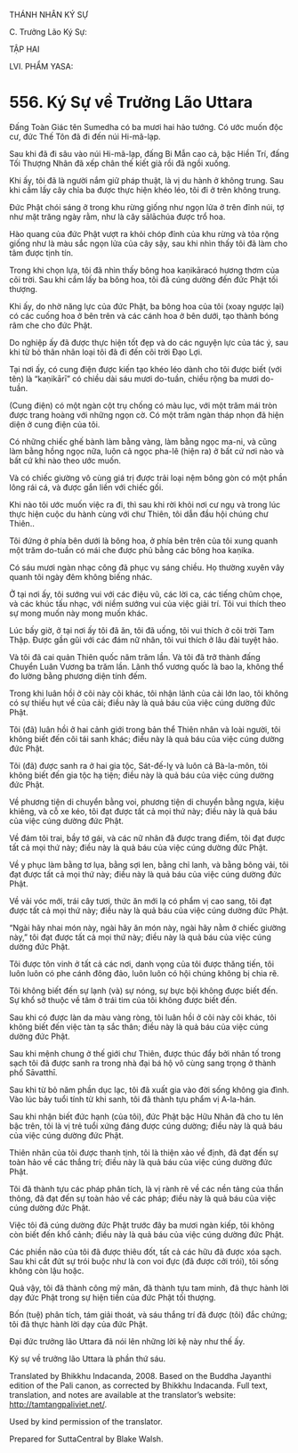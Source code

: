 THÁNH NHÂN KÝ SỰ

C. Trưởng Lão Ký Sự:

TẬP HAI

LVI. PHẨM YASA:

# 556\. Ký Sự về Trưởng Lão Uttara

Đấng Toàn Giác tên Sumedha có ba mươi hai hảo tướng. Có ước muốn độc cư, đức Thế Tôn đã đi đến núi Hi-mã-lạp.

Sau khi đã đi sâu vào núi Hi-mã-lạp, đấng Bi Mẫn cao cả, bậc Hiền Trí, đấng Tối Thượng Nhân đã xếp chân thế kiết già rồi đã ngồi xuống.

Khi ấy, tôi đã là người nắm giữ pháp thuật, là vị du hành ở không trung. Sau khi cầm lấy cây chỉa ba được thực hiện khéo léo, tôi đi ở trên không trung.

Đức Phật chói sáng ở trong khu rừng giống như ngọn lửa ở trên đỉnh núi, tợ như mặt trăng ngày rằm, như là cây sālāchúa được trổ hoa.

Hào quang của đức Phật vượt ra khỏi chóp đỉnh của khu rừng và tỏa rộng giống như là màu sắc ngọn lửa của cây sậy, sau khi nhìn thấy tôi đã làm cho tâm được tịnh tín.

Trong khi chọn lựa, tôi đã nhìn thấy bông hoa kaṇikāracó hương thơm của cõi trời. Sau khi cầm lấy ba bông hoa, tôi đã cúng dường đến đức Phật tối thượng.

Khi ấy, do nhờ năng lực của đức Phật, ba bông hoa của tôi (xoay ngược lại) có các cuống hoa ở bên trên và các cánh hoa ở bên dưới, tạo thành bóng râm che cho đức Phật.

Do nghiệp ấy đã được thực hiện tốt đẹp và do các nguyện lực của tác ý, sau khi từ bỏ thân nhân loại tôi đã đi đến cõi trời Đạo Lợi.

Tại nơi ấy, có cung điện được kiến tạo khéo léo dành cho tôi được biết (với tên) là “kaṇikārī” có chiều dài sáu mươi do-tuần, chiều rộng ba mươi do-tuần.

(Cung điện) có một ngàn cột trụ chống có màu lục, với một trăm mái tròn được trang hoàng với những ngọn cờ. Có một trăm ngàn tháp nhọn đã hiện diện ở cung điện của tôi.

Có những chiếc ghế bành làm bằng vàng, làm bằng ngọc ma-ni, và cũng làm bằng hồng ngọc nữa, luôn cả ngọc pha-lê (hiện ra) ở bất cứ nơi nào và bất cứ khi nào theo ước muốn.

Và có chiếc giường vô cùng giá trị được trải loại nệm bông gòn có một phần lông rái cá, và được gắn liền với chiếc gối.

Khi nào tôi ước muốn việc ra đi, thì sau khi rời khỏi nơi cư ngụ và trong lúc thực hiện cuộc du hành cùng với chư Thiên, tôi dẫn đầu hội chúng chư Thiên..

Tôi đứng ở phía bên dưới là bông hoa, ở phía bên trên của tôi xung quanh một trăm do-tuần có mái che được phủ bằng các bông hoa kaṇika.

Có sáu mươi ngàn nhạc công đã phục vụ sáng chiều. Họ thường xuyên vây quanh tôi ngày đêm không biếng nhác.

Ở tại nơi ấy, tôi sướng vui với các điệu vũ, các lời ca, các tiếng chũm chọe, và các khúc tấu nhạc, với niềm sướng vui của việc giải trí. Tôi vui thích theo sự mong muốn này mong muốn khác.

Lúc bấy giờ, ở tại nơi ấy tôi đã ăn, tôi đã uống, tôi vui thích ở cõi trời Tam Thập. Được gần gũi với các đám nữ nhân, tôi vui thích ở lâu đài tuyệt hảo.

Và tôi đã cai quản Thiên quốc năm trăm lần. Và tôi đã trở thành đấng Chuyển Luân Vương ba trăm lần. Lãnh thổ vương quốc là bao la, không thể đo lường bằng phương diện tính đếm.

Trong khi luân hồi ở cõi này cõi khác, tôi nhận lãnh của cải lớn lao, tôi không có sự thiếu hụt về của cải; điều này là quả báu của việc cúng dường đức Phật.

Tôi (đã) luân hồi ở hai cảnh giới trong bản thể Thiên nhân và loài người, tôi không biết đến cõi tái sanh khác; điều này là quả báu của việc cúng dường đức Phật.

Tôi (đã) được sanh ra ở hai gia tộc, Sát-đế-lỵ và luôn cả Bà-la-môn, tôi không biết đến gia tộc hạ tiện; điều này là quả báu của việc cúng dường đức Phật.

Về phương tiện di chuyển bằng voi, phương tiện di chuyển bằng ngựa, kiệu khiêng, và cỗ xe kéo, tôi đạt được tất cả mọi thứ này; điều này là quả báu của việc cúng dường đức Phật.

Về đám tôi trai, bầy tớ gái, và các nữ nhân đã được trang điểm, tôi đạt được tất cả mọi thứ này; điều này là quả báu của việc cúng dường đức Phật.

Về y phục làm bằng tơ lụa, bằng sợi len, bằng chỉ lanh, và bằng bông vải, tôi đạt được tất cả mọi thứ này; điều này là quả báu của việc cúng dường đức Phật.

Về vải vóc mới, trái cây tươi, thức ăn mới lạ có phẩm vị cao sang, tôi đạt được tất cả mọi thứ này; điều này là quả báu của việc cúng dường đức Phật.

“Ngài hãy nhai món này, ngài hãy ăn món này, ngài hãy nằm ở chiếc giường này,” tôi đạt được tất cả mọi thứ này; điều này là quả báu của việc cúng dường đức Phật.

Tôi được tôn vinh ở tất cả các nơi, danh vọng của tôi được thăng tiến, tôi luôn luôn có phe cánh đông đảo, luôn luôn có hội chúng không bị chia rẽ.

Tôi không biết đến sự lạnh (và) sự nóng, sự bực bội không được biết đến. Sự khổ sở thuộc về tâm ở trái tim của tôi không được biết đến.

Sau khi có được làn da màu vàng ròng, tôi luân hồi ở cõi này cõi khác, tôi không biết đến việc tàn tạ sắc thân; điều này là quả báu của việc cúng dường đức Phật.

Sau khi mệnh chung ở thế giới chư Thiên, được thúc đẩy bởi nhân tố trong sạch tôi đã được sanh ra trong nhà đại bá hộ vô cùng sang trọng ở thành phố Sāvatthī.

Sau khi từ bỏ năm phần dục lạc, tôi đã xuất gia vào đời sống không gia đình. Vào lúc bảy tuổi tính từ khi sanh, tôi đã thành tựu phẩm vị A-la-hán.

Sau khi nhận biết đức hạnh (của tôi), đức Phật bậc Hữu Nhãn đã cho tu lên bậc trên, tôi là vị trẻ tuổi xứng đáng được cúng dường; điều này là quả báu của việc cúng dường đức Phật.

Thiên nhãn của tôi được thanh tịnh, tôi là thiện xảo về định, đã đạt đến sự toàn hảo về các thắng trí; điều này là quả báu của việc cúng dường đức Phật.

Tôi đã thành tựu các pháp phân tích, là vị rành rẽ về các nền tảng của thần thông, đã đạt đến sự toàn hảo về các pháp; điều này là quả báu của việc cúng dường đức Phật.

Việc tôi đã cúng dường đức Phật trước đây ba mươi ngàn kiếp, tôi không còn biết đến khổ cảnh; điều này là quả báu của việc cúng dường đức Phật.

Các phiền não của tôi đã được thiêu đốt, tất cả các hữu đã được xóa sạch. Sau khi cắt đứt sự trói buộc như là con voi đực (đã được cởi trói), tôi sống không còn lậu hoặc.

Quả vậy, tôi đã thành công mỹ mãn, đã thành tựu tam minh, đã thực hành lời dạy đức Phật trong sự hiện tiền của đức Phật tối thượng.

Bốn (tuệ) phân tích, tám giải thoát, và sáu thắng trí đã được (tôi) đắc chứng; tôi đã thực hành lời dạy của đức Phật.

Đại đức trưởng lão Uttara đã nói lên những lời kệ này như thế ấy.

Ký sự về trưởng lão Uttara là phần thứ sáu.

Translated by Bhikkhu Indacanda, 2008. Based on the Buddha Jayanthi edition of the Pali canon, as corrected by Bhikkhu Indacanda. Full text, translation, and notes are available at the translator’s website: http://tamtangpaliviet.net/.

Used by kind permission of the translator.

Prepared for SuttaCentral by Blake Walsh.